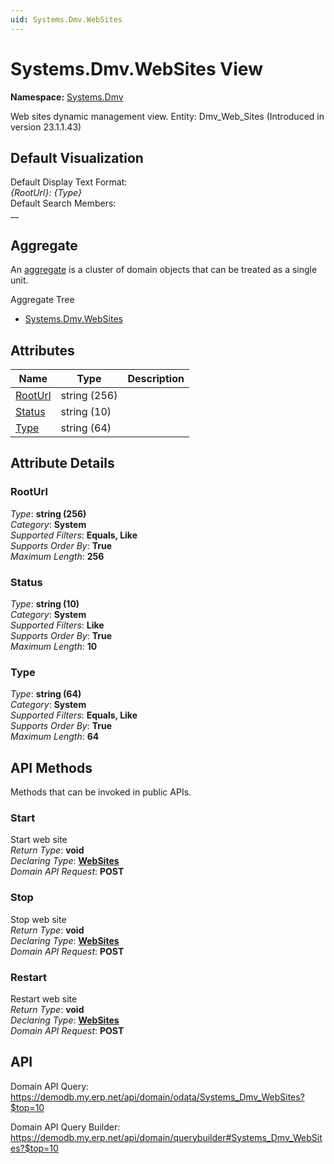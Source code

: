 ```yaml
---
uid: Systems.Dmv.WebSites
---
```

# Systems.Dmv.WebSites View

**Namespace:** [Systems.Dmv](Systems.Dmv.md)  

Web sites dynamic management view. Entity: Dmv_Web_Sites (Introduced in version 23.1.1.43)

## Default Visualization
Default Display Text Format:  
_{RootUrl}: {Type}_  
Default Search Members:  
__  

## Aggregate
An [aggregate](https://docs.erp.net/tech/advanced/concepts/aggregates.html) is a cluster of domain objects that can be treated as a single unit.  

Aggregate Tree  
* [Systems.Dmv.WebSites](Systems.Dmv.WebSites.md)  

## Attributes

| Name | Type | Description |
| ---- | ---- | --- |
| [RootUrl](Systems.Dmv.WebSites.md#rooturl) | string (256) |  
| [Status](Systems.Dmv.WebSites.md#status) | string (10) |  
| [Type](Systems.Dmv.WebSites.md#type) | string (64) |  


## Attribute Details

### RootUrl

_Type_: **string (256)**  
_Category_: **System**  
_Supported Filters_: **Equals, Like**  
_Supports Order By_: **True**  
_Maximum Length_: **256**  

### Status

_Type_: **string (10)**  
_Category_: **System**  
_Supported Filters_: **Like**  
_Supports Order By_: **True**  
_Maximum Length_: **10**  

### Type

_Type_: **string (64)**  
_Category_: **System**  
_Supported Filters_: **Equals, Like**  
_Supports Order By_: **True**  
_Maximum Length_: **64**  


## API Methods

Methods that can be invoked in public APIs.

### Start

Start web site  
_Return Type_: **void**  
_Declaring Type_: **[WebSites](Systems.Dmv.WebSites.md)**  
_Domain API Request_: **POST**  

### Stop

Stop web site  
_Return Type_: **void**  
_Declaring Type_: **[WebSites](Systems.Dmv.WebSites.md)**  
_Domain API Request_: **POST**  

### Restart

Restart web site  
_Return Type_: **void**  
_Declaring Type_: **[WebSites](Systems.Dmv.WebSites.md)**  
_Domain API Request_: **POST**  

## API

Domain API Query:
<https://demodb.my.erp.net/api/domain/odata/Systems_Dmv_WebSites?$top=10>

Domain API Query Builder:
<https://demodb.my.erp.net/api/domain/querybuilder#Systems_Dmv_WebSites?$top=10>

